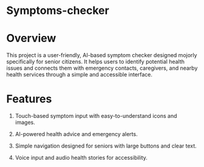 # Symptoms-checker

# Overview

This project is a user-friendly, AI-based symptom checker designed mojorly specifically for senior citizens. It helps users to identify potential health issues and connects them with emergency contacts, caregivers, and nearby health services through a simple and accessible interface.

# Features

1. Touch-based symptom input with easy-to-understand icons and images.

2. AI-powered health advice and emergency alerts.

3. Simple navigation designed for seniors with large buttons and clear text.

4. Voice input and audio health stories for accessibility.
